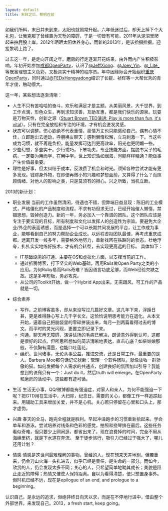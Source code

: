 ```yaml
---
layout: default
title: 末日之后，黎明在前
---
```


如我们所料，末日并未到来，太阳也就照常升起。六年低迷过后，却天上掉下个大礼包，让我克服了曾经畏为天堑的障碍，于是一切皆有可能。2011年从泥沼里爬起来拍屁股上岸，2012年晒晒太阳休养身心，而新的2013年，是该拾掇拾掇，迎接黎明上路了。

过去这一年，是走向开阔之年。磨房的行走逐渐开花结果，由外而内产生积极影响。年初开始参加[成都OpenParty](http://chengdu-open-party.org)，认识了[@JeffXiong](http://weibo.com/gigix)、[@Joey_Yin](http://weibo.com/joeyyin)、[@\_Lite\_](http://weibo.com/209998588)等既富理想主义色彩，又极具实干精神的程序员。年中因缘际会开始组织[重庆OpenParty](http://chongqing-open-party.org)，同时通过[@TEDxHongyadong](http://weibo.com/tedxhongyadong)结识了长锟、祯辉等一大帮优秀的青年才俊，触动很大。

这一年，某些想法逐渐清晰：

  + 人生不只有苦哈哈的奋斗，欢乐和满足才是主题。从美丽风景，大千世界，到工作点滴，形色众生，再到求知求善，互助互惠，都是我们快乐的源泉。玩耍是万物天性，创新之源（[Stuart Brown TED演讲: Play is more than fun, it's vital](http://www.ted.com/talks/stuart_brown_says_play_is_more_than_fun_it_s_vital.html)）。只有在完全放松和专注的环境，才有机会迸发灵感。
  + 状态可以调整。伤心欲绝不代表重情，豪情万丈也只能感动自己。偶有心情不佳，立即跑出去运动，呼朋唤友聊天；感到懒惰松懈，立马刺激一下。当这些成为习惯，就不再是负担，能量发挥可达到更高效率，阳光也更明媚一些。
  + 少些幻想，多些实干。少行乖巧，下笨功夫。专业技能方面，摆脱书呆子的毛病，一定要为用而学，在用中学。世上知识浩如烟海，岂能样样精通？能做事产生价值最重要。
  + 理性是好事，但太纠结于成本，反浪费了机会和时光。须知各种尝试才能有更多发现。钱财身外物，在即便再微小的兴趣和梦想面前，又算得了什么？而照顾情绪、对他人的影响之类，只是莫须有的担心。兴之所致，当机立断。

2013的新计划：

  * 职业发展 当前的工作虽然清闲，待遇也不错，但弊端日益显现：陈旧的工业模式，严格僵化的产品制度和流程，不求有功但求无过，已经开始催人懒惰，禁锢思想，毁掉创造力。新的一年，务必加入一个靠谱的团队。这个团队应该是专注于要实现的目标，所有制度和文化以发挥人的创造性为宗旨。要避免大企业/外企的表面诱惑，而是选择一个可以长期共同发展的平台，让工作成为事业，能够看到自己的努力帮助企业成长。以远程虚拟团队最佳，再考虑重庆成都。远离开发一线多年，需要格外地努力，重新找回在铁路时的状态，杜绝浮夸，扎扎实实地练好技术，才有机会转型，去实现更高远的目标。
具体如下：
    + IT基础设施的打通，主要在OS和虚拟化方面，以支撑当前的工作。
    + 通过折腾博客，打下坚实的Web基础，再用Rails做Open Party之类的小应用。为何Ruby易而Rails奇难？皆因语言功底足够，而Web经验欠缺之故。这是多年短板，务必攻克。
    + 从公司的Toolkit开始，做一个Hybrid App出来。无需跟风，可工作的产品就是一切。

  * 综合素养
    + 写作。之前博客虽多，却从来没写过几篇好文章。这几年下来，浮躁日甚，更是难得静心写上几千字长文。这恰恰说明思考能力在退化。从本文开始，逼着自己把脑袋里的零碎拼装出来，每月一到两篇看得过去的博文。而平时的灵光闪现，更要立即记录下来。
    + 沟通。聊天再无障碍，演讲怯场的毛病已解决，朗读意外得到认可，这都是很好的起点。但所思所想如何简洁清晰地表达，直击心底？如柴姑娘那般，不仅胸有濡墨，也能口吐莲花。
    + 组织。世间诸事，无论从事公益，推进交流，还是日常工作，最重要的是人。Barbara Moo那句话记忆犹新：管理一个软件团队，就像放牧一群骄傲的猫。如何发掘每个人需求的共通点，创建良好的氛围加以引导？我能想到的诀窍只有一个：Just do it，然后truth will emerge。在OpenParty和磨房的活动中，这些都有迹可循。

  * 生活
生活无小事，QQ/微博都能有强迫症，对家人和亲人，为何不能强迫一下呢？把GTD用在生活中，大扫除，纪念日，需要的关心，都像工作一样追踪起来。用辅助工具来增加关爱，并不是心机。关心若只停留在心里和口头上，那才虚伪。

  * 兴趣
春天的全马，跑完全程就是胜利。早起冲澡跑步的习惯重新拾起来。学会单车和游泳。尝试培养对线条和色彩的感觉，拍照和挠琴排在最后。这些任务看似奇难，但只要少上网闲逛，都省出来了。现在浪费掉的时间，完全不用从海绵里挤，就是下水道在奔流。
至于徒步旅行，吸引力已经过于强大了，哪儿还用计划？

  * 情感
情感是这世间最难理解的事物。曾经的人，现在想来天差地别，但若重来，仍会刀山火海一头扎进去，似乎已经是责任，是生命的一部分。而如今，欣赏的人，仍会发现太多不同；关心的人，只希望简单地助其成长；美貌是阻止走近的障碍；热情又催使人保持距离。自以为看得清楚，便只想置身事外。但时机已经不远，现在是epilogue of an end, and prologue to a beginning。

认识自己，是永远的追求，但绝非终日向天以求，而是在不停地行进中，借由整个外部世界，来发现自己。2013，a fresh start, keep going。
